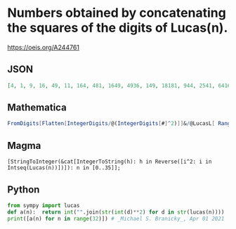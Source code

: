 # Numbers obtained by concatenating the squares of the digits of Lucas\(n\)\.
https://oeis.org/A244761
## JSON
```JSON
[4, 1, 9, 16, 49, 11, 164, 481, 1649, 4936, 149, 18181, 944, 2541, 64169, 193616, 44049, 925491, 25494964, 8191681, 1251449, 416164936, 9813609, 361604981, 10936644, 1364949361, 449116169, 169814016, 4910361649, 11168164251, 164360168164, 901091681]
```
## Mathematica
```Mathematica
FromDigits[Flatten[IntegerDigits/@(IntegerDigits[#]^2)]]&/@LucasL[ Range[ 0,40]] (* _Harvey P. Dale_, Oct 01 2021 *)
```
## Magma
```Magma
[StringToInteger(&cat[IntegerToString(h): h in Reverse([i^2: i in Intseq(Lucas(n))])]): n in [0..35]];
```
## Python
```Python
from sympy import lucas
def a(n):  return int("".join(str(int(d)**2) for d in str(lucas(n))))
print([a(n) for n in range(32)]) # _Michael S. Branicky_, Apr 01 2021
```
